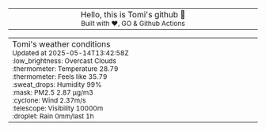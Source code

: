 
<div align="center">
<table>
<tbody>
<td align="center">
<img width="2000" height="0"><br>
Hello, this is Tomi's github 👋<br>
<sup>Built with ❤️, GO & Github Actions</sup><br>
<img width="2000" height="0">
</td>
</tbody>
</table>
</div>
<table>
<tbody>
<td align="left">
<img width="2000" height="0"><br>
Tomi's weather conditions<br>
<sup>Updated at 2025-05-14T13:42:58Z</sup><br>
<sup>:low_brightness: Overcast Clouds</sup><br>
<sup>:thermometer: Temperature 28.79 </sup><br>
<sup>:thermometer: Feels like 35.79</sup><br>
<sup>:sweat_drops: Humidity 99%</sup><br>
<sup>:mask: PM2.5 2.87 μg/m3</sup><br>
<sup>:cyclone: Wind 2.37m/s </sup><br>
<sup>:telescope: Visibility 10000m </sup><br>
<sup>:droplet: Rain 0mm/last 1h </sup><br>
<img width="2000" height="0">
</td>
<td align="left">
<img width="2000" height="0"><br>
<br>
<img width="2000" height="0">
</td>
</tbody>
</table>
</div>
    
